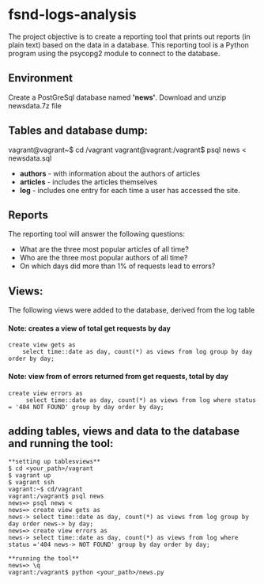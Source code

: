 # fsnd-logs-analysis

The project objective is to create a reporting tool that prints out reports (in plain text) based on the data in a database. This reporting tool is a Python program using the psycopg2 module to connect to the database.

## Environment

Create a PostGreSql database named **'news'**.
Download and unzip newsdata.7z file

## Tables and database dump:
vagrant@vagrant~$ cd /vagrant
vagrant@vagrant:/vagrant$ psql news < newsdata.sql

* **authors** - with information about the authors of articles
* **articles** - includes the articles themselves
* **log** - includes one entry for each time a user has accessed the site. 

## Reports

The reporting tool will answer the following questions:

* What are the three most popular articles of all time?
* Who are the three most popular authors of all time?
* On which days did more than 1% of requests lead to errors?

## Views:

The following views were added to the database, derived from the log table

#### Note: creates a view of total get requests by day
```
create view gets as
    select time::date as day, count(*) as views from log group by day order by day;
```
#### Note: view from of errors returned from get requests, total by day
```
create view errors as
     select time::date as day, count(*) as views from log where status = '404 NOT FOUND' group by day order by day;
```

## adding tables, views and data to the database and running the tool:

```
**setting up tablesviews**
$ cd <your_path>/vagrant
$ vagrant up
$ vagrant ssh
vagrant:~$ cd/vagrant
vagrant:/vagrant$ psql news
news=> psql news < 
news=> create view gets as
news-> select time::date as day, count(*) as views from log group by day order news-> by day;
news=> create view errors as
news-> select time::date as day, count(*) as views from log where status ='404 news-> NOT FOUND' group by day order by day;

**running the tool**
news=> \q
vagrant:/vagrant$ python <your_path>/news.py
```
